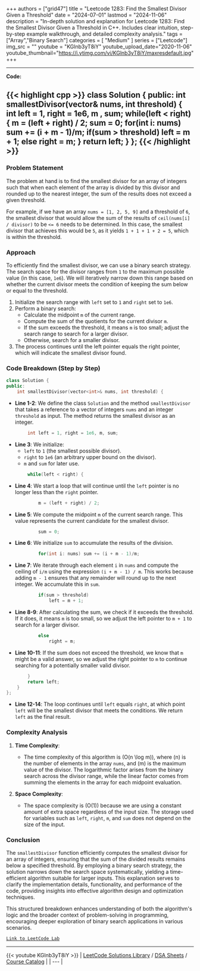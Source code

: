 
+++
authors = ["grid47"]
title = "Leetcode 1283: Find the Smallest Divisor Given a Threshold"
date = "2024-07-01"
lastmod = "2024-11-06"
description = "In-depth solution and explanation for Leetcode 1283: Find the Smallest Divisor Given a Threshold in C++. Includes clear intuition, step-by-step example walkthrough, and detailed complexity analysis."
tags = ["Array","Binary Search"]
categories = [
    "Medium"
]
series = ["Leetcode"]
img_src = ""
youtube = "KGlnb3yT8iY"
youtube_upload_date="2020-11-06"
youtube_thumbnail="https://i.ytimg.com/vi/KGlnb3yT8iY/maxresdefault.jpg"
+++



---
**Code:**

{{< highlight cpp >}}
class Solution {
public:
    int smallestDivisor(vector<int>& nums, int threshold) {
        int left = 1, right = 1e6, m , sum;
        while(left < right) {
            m = (left + right) / 2;
            sum = 0;
            for(int i: nums) sum += (i + m - 1)/m;
            if(sum > threshold) 
            left = m + 1;
            else right = m;
        }
        return left;
    }
};
{{< /highlight >}}
---


### Problem Statement
The problem at hand is to find the smallest divisor for an array of integers such that when each element of the array is divided by this divisor and rounded up to the nearest integer, the sum of the results does not exceed a given threshold. 

For example, if we have an array `nums = [1, 2, 5, 9]` and a threshold of `6`, the smallest divisor that would allow the sum of the results of `ceil(nums[i] / divisor)` to be `<= 6` needs to be determined. In this case, the smallest divisor that achieves this would be `5`, as it yields `1 + 1 + 1 + 2 = 5`, which is within the threshold.

### Approach
To efficiently find the smallest divisor, we can use a binary search strategy. The search space for the divisor ranges from `1` to the maximum possible value (in this case, `1e6`). We will iteratively narrow down this range based on whether the current divisor meets the condition of keeping the sum below or equal to the threshold.

1. Initialize the search range with `left` set to `1` and `right` set to `1e6`.
2. Perform a binary search:
   - Calculate the midpoint `m` of the current range.
   - Compute the sum of the quotients for the current divisor `m`.
   - If the sum exceeds the threshold, it means `m` is too small; adjust the search range to search for a larger divisor.
   - Otherwise, search for a smaller divisor.
3. The process continues until the left pointer equals the right pointer, which will indicate the smallest divisor found.

### Code Breakdown (Step by Step)

```cpp
class Solution {
public:
    int smallestDivisor(vector<int>& nums, int threshold) {
```
- **Line 1-2**: We define the class `Solution` and the method `smallestDivisor` that takes a reference to a vector of integers `nums` and an integer `threshold` as input. The method returns the smallest divisor as an integer.

```cpp
        int left = 1, right = 1e6, m, sum;
```
- **Line 3**: We initialize:
  - `left` to `1` (the smallest possible divisor).
  - `right` to `1e6` (an arbitrary upper bound on the divisor).
  - `m` and `sum` for later use.

```cpp
        while(left < right) {
```
- **Line 4**: We start a loop that will continue until the `left` pointer is no longer less than the `right` pointer.

```cpp
            m = (left + right) / 2;
```
- **Line 5**: We compute the midpoint `m` of the current search range. This value represents the current candidate for the smallest divisor.

```cpp
            sum = 0;
```
- **Line 6**: We initialize `sum` to accumulate the results of the division.

```cpp
            for(int i: nums) sum += (i + m - 1)/m;
```
- **Line 7**: We iterate through each element `i` in `nums` and compute the ceiling of `i/m` using the expression `(i + m - 1) / m`. This works because adding `m - 1` ensures that any remainder will round up to the next integer. We accumulate this in `sum`.

```cpp
            if(sum > threshold) 
                left = m + 1;
```
- **Line 8-9**: After calculating the sum, we check if it exceeds the threshold. If it does, it means `m` is too small, so we adjust the left pointer to `m + 1` to search for a larger divisor.

```cpp
            else 
                right = m;
```
- **Line 10-11**: If the sum does not exceed the threshold, we know that `m` might be a valid answer, so we adjust the right pointer to `m` to continue searching for a potentially smaller valid divisor.

```cpp
        }
        return left;
    }
};
```
- **Line 12-14**: The loop continues until `left` equals `right`, at which point `left` will be the smallest divisor that meets the conditions. We return `left` as the final result.

### Complexity Analysis
1. **Time Complexity**:
   - The time complexity of this algorithm is \(O(n \log m)\), where \(n\) is the number of elements in the array `nums`, and \(m\) is the maximum value of the divisor. The logarithmic factor arises from the binary search across the divisor range, while the linear factor comes from summing the elements in the array for each midpoint evaluation.

2. **Space Complexity**:
   - The space complexity is \(O(1)\) because we are using a constant amount of extra space regardless of the input size. The storage used for variables such as `left`, `right`, `m`, and `sum` does not depend on the size of the input.

### Conclusion
The `smallestDivisor` function efficiently computes the smallest divisor for an array of integers, ensuring that the sum of the divided results remains below a specified threshold. By employing a binary search strategy, the solution narrows down the search space systematically, yielding a time-efficient algorithm suitable for larger inputs. This explanation serves to clarify the implementation details, functionality, and performance of the code, providing insights into effective algorithm design and optimization techniques.

This structured breakdown enhances understanding of both the algorithm's logic and the broader context of problem-solving in programming, encouraging deeper exploration of binary search applications in various scenarios.

[`Link to LeetCode Lab`](https://leetcode.com/problems/find-the-smallest-divisor-given-a-threshold/description/)

---
{{< youtube KGlnb3yT8iY >}}
| [LeetCode Solutions Library](https://grid47.xyz/leetcode/) / [DSA Sheets](https://grid47.xyz/sheets/) / [Course Catalog](https://grid47.xyz/courses/) |
| --- |
